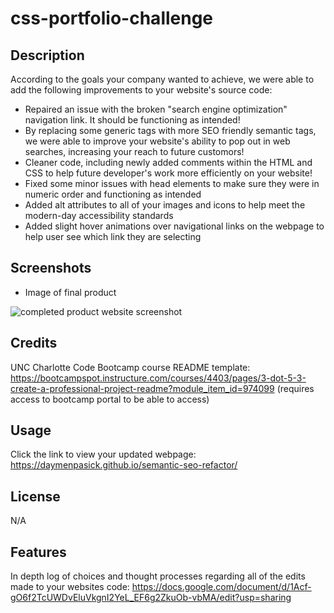 # css-portfolio-challenge

## Description

According to the goals your company wanted to achieve, we were able to add the following improvements to your website's source code:

- Repaired an issue with the broken "search engine optimization" navigation link. It should be functioning as intended!
- By replacing some generic tags with more SEO friendly semantic tags, we were able to improve your website's ability to pop out in web searches, increasing your reach to future customors!
- Cleaner code, including newly added comments within the HTML and CSS to help future developer's work more efficiently on your website!
- Fixed some minor issues with head elements to make sure they were in numeric order and functioning as intended
- Added alt attributes to all of your images and icons to help meet the modern-day accessibility standards 
- Added slight hover animations over navigational links on the webpage to help user see which link they are selecting

## Screenshots

- Image of final product 

![completed product website screenshot](assets/images/2023-Horiseon-Social-Solution-Services.png)

## Credits
UNC Charlotte Code Bootcamp course README template: https://bootcampspot.instructure.com/courses/4403/pages/3-dot-5-3-create-a-professional-project-readme?module_item_id=974099 
(requires access to bootcamp portal to be able to access)

## Usage

Click the link to view your updated webpage: 
https://daymenpasick.github.io/semantic-seo-refactor/


## License

N/A

## Features

In depth log of choices and thought processes regarding all of the edits made to your websites code:
https://docs.google.com/document/d/1Acf-gO6f2TcUWDvEluVkgnI2YeL_EF6g2ZkuOb-vbMA/edit?usp=sharing